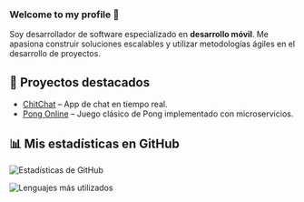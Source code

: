 ### Welcome to my profile 🏅

Soy desarrollador de software especializado en **desarrollo móvil**. Me apasiona construir soluciones escalables y utilizar metodologías ágiles en el desarrollo de proyectos.

## 🚀 Proyectos destacados
- [ChitChat](https://github.com/AntonioJesusRM/ChiChat) – App de chat en tiempo real.
- [Pong Online](https://github.com/AntonioJesusRM/ft_transcendence) – Juego clásico de Pong implementado con microservicios.

## 📊 Mis estadísticas en GitHub

![Estadísticas de GitHub](https://github-readme-stats.vercel.app/api?username=AntonioJesusRM&show_icons=true&theme=radical)

![Lenguajes más utilizados](https://github-readme-stats.vercel.app/api/top-langs/?username=AntonioJesusRM&layout=compact&theme=radical)

<!--
**AntonioJesusRM/AntonioJesusRM** is a ✨ _special_ ✨ repository because its `README.md` (this file) appears on your GitHub profile.

Here are some ideas to get you started:
.
- 🔭 I’m currently working on ...
- 👯 I’m looking to collaborate on ...
- 🤔 I’m looking for help with ...
- 💬 Ask me about ...
- 📫 How to reach me: ...
- 😄 Pronouns: ...
- ⚡ Fun fact: ...
-->

